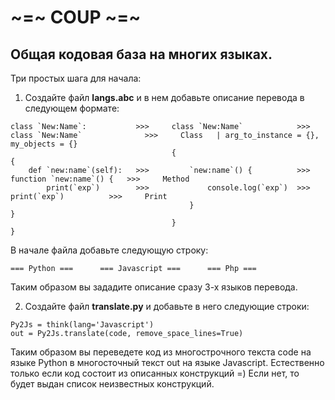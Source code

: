 # ~=~ COUP ~=~
## Общая кодовая база на многих языках.

Три простых шага для начала:

1. Создайте файл **langs.abc** и в нем добавьте описание перевода в следующем формате:
```
class `New:Name`:           >>>     class `New:Name`            >>>     class `New:Name`              >>>     Class   | arg_to_instance = {}, my_objects = {}
                                    {                                   {
    def `new:name`(self):   >>>         `new:name`() {          >>>         function `new:name`() {   >>>     Method
        print(`exp`)        >>>             console.log(`exp`)  >>>             print(`exp`)          >>>     Print
                                        }                                   }
                                    }                                   }
```
В начале файла добавьте следующую строку:
```
=== Python ===      === Javascript ===      === Php ===
```
Таким образом вы зададите описание сразу 3-х языков перевода.

2. Создайте файл **translate.py** и добавьте в него следующие строки:
```
Py2Js = think(lang='Javascript')
out = Py2Js.translate(code, remove_space_lines=True)
```
Таким образом вы переведете код из многострочного текста code на языке Python в многосточный текст out на языке Javascript. Естественно только если код состоит из описанных конструкций =)
Если нет, то будет выдан список неизвестных конструкций.
